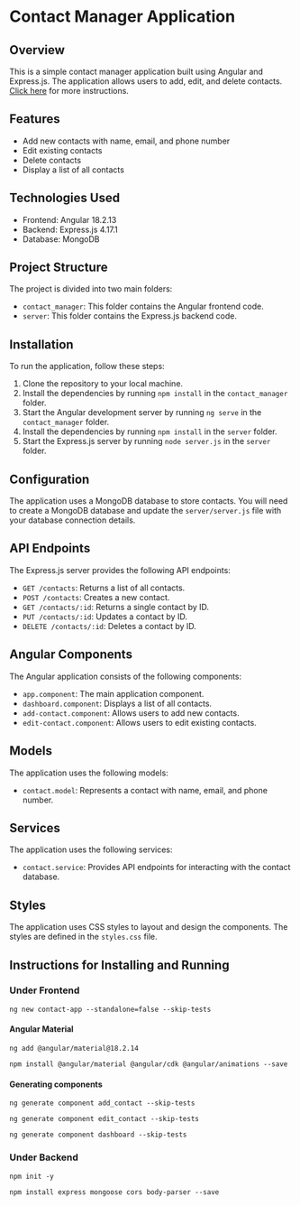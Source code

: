 # Contact Manager Application

## Overview

This is a simple contact manager application built using Angular and Express.js. The application allows users to add, edit, and delete contacts. [Click here](#howto) for more instructions.

## Features

* Add new contacts with name, email, and phone number
* Edit existing contacts
* Delete contacts
* Display a list of all contacts

## Technologies Used

* Frontend: Angular 18.2.13
* Backend: Express.js 4.17.1
* Database: MongoDB

## Project Structure

The project is divided into two main folders:

* `contact_manager`: This folder contains the Angular frontend code.
* `server`: This folder contains the Express.js backend code.

## Installation

To run the application, follow these steps:

1. Clone the repository to your local machine.
2. Install the dependencies by running `npm install` in the `contact_manager` folder.
3. Start the Angular development server by running `ng serve` in the `contact_manager` folder.
4. Install the dependencies by running `npm install` in the `server` folder.
5. Start the Express.js server by running `node server.js` in the `server` folder.

## Configuration

The application uses a MongoDB database to store contacts. You will need to create a MongoDB database and update the `server/server.js` file with your database connection details.

## API Endpoints

The Express.js server provides the following API endpoints:

* `GET /contacts`: Returns a list of all contacts.
* `POST /contacts`: Creates a new contact.
* `GET /contacts/:id`: Returns a single contact by ID.
* `PUT /contacts/:id`: Updates a contact by ID.
* `DELETE /contacts/:id`: Deletes a contact by ID.

## Angular Components

The Angular application consists of the following components:

* `app.component`: The main application component.
* `dashboard.component`: Displays a list of all contacts.
* `add-contact.component`: Allows users to add new contacts.
* `edit-contact.component`: Allows users to edit existing contacts.

## Models

The application uses the following models:

* `contact.model`: Represents a contact with name, email, and phone number.

## Services

The application uses the following services:

* `contact.service`: Provides API endpoints for interacting with the contact database.

## Styles

The application uses CSS styles to layout and design the components. The styles are defined in the `styles.css` file.

<a id="howto"></a>

## Instructions for Installing and Running

### Under Frontend

`ng new contact-app --standalone=false --skip-tests`

#### Angular Material

`ng add @angular/material@18.2.14`

`npm install @angular/material @angular/cdk @angular/animations --save`

#### Generating components

`ng generate component add_contact --skip-tests`

`ng generate component edit_contact --skip-tests`

`ng generate component dashboard --skip-tests`

### Under Backend

`npm init -y`

`npm install express mongoose cors body-parser --save`
